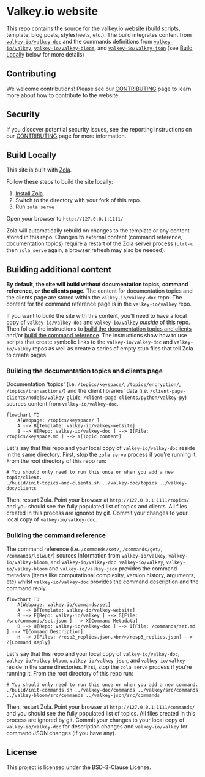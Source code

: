 # Valkey.io website

This repo contains the source for the valkey.io website (build scripts, template, blog posts, stylesheets, etc.).
The build integrates content from [`valkey-io/valkey-doc`](https://github.com/valkey-io/valkey-doc) and the commands definitions from [`valkey-io/valkey`](https://github.com/valkey-io/valkey), [`valkey-io/valkey-bloom`](https://github.com/valkey-io/valkey-bloom), and [`valkey-io/valkey-json`](https://github.com/valkey-io/valkey-json) (see [Build Locally](#build-locally) below for more details) 

## Contributing

We welcome contributions! Please see our [CONTRIBUTING](CONTRIBUTING.md) page to learn more about how to contribute to the website.

## Security

If you discover potential security issues, see the reporting instructions on our [CONTRIBUTING](CONTRIBUTING.md#security-issue-notifications) page for more information.

## Build Locally

This site is built with [Zola](https://www.getzola.org/).

Follow these steps to build the site locally:

1. [Install Zola](https://www.getzola.org/documentation/getting-started/installation/).
2. Switch to the directory with your fork of this repo.
3. Run `zola serve`

Open your browser to `http://127.0.0.1:1111/`

Zola will automatically rebuild on changes to the template or any content stored in this repo.
Changes to external content (command reference, documentation topics) require a restart of the Zola server process (`ctrl-c` then `zola serve` again, a browser refresh may also be needed).

## Building additional content

**By default, the site will build without documentation topics, command reference, or the clients page.**
The content for documentation topics and the clients page are stored within the `valkey-io/valkey-doc` repo. 
The content for the command reference page is in the `valkey-io/valkey` repo.

If you want to build the site with this content, you'll need to have a local copy of `valkey-io/valkey-doc` and `valkey-io/valkey` _outside_ of this repo.
Then follow the instructions to [build the documentation topics and clients](#building-the-documentation-topics-and-clients-page) and/or [build the command reference](#building-the-command-reference).
The instructions show how to use scripts that create symbolic links to the `valkey-io/valkey-doc` and `valkey-io/valkey` repos as well as create a series of empty stub files that tell Zola to create pages.

### Building the documentation topics and clients page

Documentation 'topics' (i.e. `/topics/keyspace/`, `/topics/encryption/`, `/topics/transactions/`) and the client libraries' data (i.e. `/client-page-clients/nodejs/valkey-glide`, `/client-page-clients/python/valkey-py`) sources content from `valkey-io/valkey-doc`.

```mermaid
flowchart TD
    A[Webpage: /topics/keyspace/ ]
    A --> B[Template: valkey-io/valkey-website]
    B --> H[Repo: valkey-io/valkey-doc ] --> I[File: /topics/keyspace.md ] --> Y[Topic content]
```

Let's say that this repo and your local copy of `valkey-io/valkey-doc` reside in the same directory.
First, stop the `zola serve` process if you're running it.
From the root directory of this repo run:

```shell
# You should only need to run this once or when you add a new topic/client.
./build/init-topics-and-clients.sh ../valkey-doc/topics ../valkey-doc/clients
```

Then, restart Zola.
Point your browser at `http://127.0.0.1:1111/topics/` and you should see the fully populated list of topics and clients.
All files created in this process are ignored by git.
Commit your changes to your local copy of `valkey-io/valkey-doc`.

### Building the command reference

The command reference (i.e. `/commands/set/`, `/commands/get/`, `/commands/lolwut/`) sources information from `valkey-io/valkey`, `valkey-io/valkey-bloom`, and `valkey-io/valkey-doc`.
`valkey-io/valkey`, `valkey-io/valkey-bloom` and `valkey-io/valkey-json` provides the command metadata (items like computational complexity, version history, arguments, etc) whilst `valkey-io/valkey-doc` provides the command description and the command reply.

```mermaid
flowchart TD
    A[Webpage: valkey.io/commands/set]
    A --> B[Template: valkey-io/valkey-website]
    B --> F[Repo: valkey-io/valkey ] --> G[File: /src/commands/set.json ] --> X[Command Metadata]
    B --> H[Repo: valkey-io/valkey-doc ] --> I[File: /commands/set.md ] --> Y[Command Description]
    H --> J[Files: /resp2_replies.json,<br/>/resp3_replies.json] --> Z[Command Reply]
```

Let's say that this repo and your local copy of `valkey-io/valkey-doc`, `valkey-io/valkey-bloom`, `valkey-io/valkey-json`, and `valkey-io/valkey` reside in the same directories.
First, stop the `zola serve` process if you're running it.
From the root directory of this repo run:

```shell
# You should only need to run this once or when you add a new command.
./build/init-commands.sh ../valkey-doc/commands ../valkey/src/commands ../valkey-bloom/src/commands ../valkey-json/src/commands
```

Then, restart Zola.
Point your browser at `http://127.0.0.1:1111/commands/` and you should see the fully populated list of topics.
All files created in this process are ignored by git.
Commit your changes to your local copy of `valkey-io/valkey-doc` for description changes and `valkey-io/valkey` for command JSON changes (if you have any).

## License

This project is licensed under the BSD-3-Clause License.
